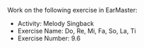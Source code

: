 Work on the following exercise in EarMaster:
- Activity: Melody Singback
- Exercise Name: Do, Re, Mi, Fa, So, La, Ti
- Exercise Number: 9.6
